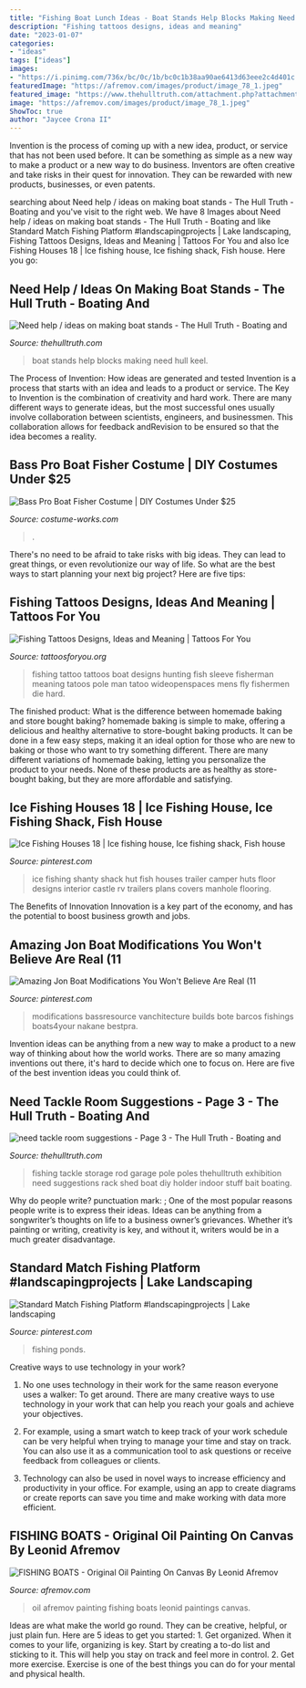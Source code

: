 ```yaml
---
title: "Fishing Boat Lunch Ideas - Boat Stands Help Blocks Making Need Hull Keel"
description: "Fishing tattoos designs, ideas and meaning"
date: "2023-01-07"
categories:
- "ideas"
tags: ["ideas"]
images:
- "https://i.pinimg.com/736x/bc/0c/1b/bc0c1b38aa90ae6413d63eee2c4d401c.jpg"
featuredImage: "https://afremov.com/images/product/image_78_1.jpeg"
featured_image: "https://www.thehulltruth.com/attachment.php?attachmentid=264504&amp;stc=1&amp;d=1346418900"
image: "https://afremov.com/images/product/image_78_1.jpeg"
ShowToc: true
author: "Jaycee Crona II"
---
```



Invention is the process of coming up with a new idea, product, or service that has not been used before. It can be something as simple as a new way to make a product or a new way to do business. Inventors are often creative and take risks in their quest for innovation. They can be rewarded with new products, businesses, or even patents.

	

		
searching about Need help / ideas on making boat stands - The Hull Truth - Boating and you've visit to the right web. We have 8 Images about Need help / ideas on making boat stands - The Hull Truth - Boating and like Standard Match Fishing Platform #landscapingprojects | Lake landscaping, Fishing Tattoos Designs, Ideas and Meaning | Tattoos For You and also Ice Fishing Houses 18 | Ice fishing house, Ice fishing shack, Fish house. Here you go:
		
    
## Need Help / Ideas On Making Boat Stands - The Hull Truth - Boating And

<img loading=lazy src="https://www.thehulltruth.com/attachment.php?attachmentid=264504&amp;stc=1&amp;d=1346418900" onerror="this.onerror=null;this.src='https://tse1.mm.bing.net/th?id=OIP.Viu4kkD9Ig5FgaGxbrHpYQHaE5&amp;pid=15.1';" alt="Need help / ideas on making boat stands - The Hull Truth - Boating and">

_Source: thehulltruth.com_

>boat stands help blocks making need hull keel. 

	

The Process of Invention: How ideas are generated and tested
Invention is a process that starts with an idea and leads to a product or service. The Key to Invention is the combination of creativity and hard work. There are many different ways to generate ideas, but the most successful ones usually involve collaboration between scientists, engineers, and businessmen. This collaboration allows for feedback andRevision to be ensured so that the idea becomes a reality.

    
## Bass Pro Boat Fisher Costume | DIY Costumes Under $25

<img loading=lazy src="https://photos.costume-works.com/full/bass_pro.jpg" onerror="this.onerror=null;this.src='https://tse3.mm.bing.net/th?id=OIP.4Xm0Kmjz8uJLR6MKRVa1mQHaJ3&amp;pid=15.1';" alt="Bass Pro Boat Fisher Costume | DIY Costumes Under $25">

_Source: costume-works.com_

>. 

	

There's no need to be afraid to take risks with big ideas. They can lead to great things, or even revolutionize our way of life. So what are the best ways to start planning your next big project? Here are five tips:

    
## Fishing Tattoos Designs, Ideas And Meaning | Tattoos For You

<img loading=lazy src="https://www.tattoosforyou.org/wp-content/uploads/2017/12/Fishing-Tattoo-Ideas.jpg" onerror="this.onerror=null;this.src='https://tse2.mm.bing.net/th?id=OIP.8XEpL-rpSzQ_QLevJiz8AgHaNJ&amp;pid=15.1';" alt="Fishing Tattoos Designs, Ideas and Meaning | Tattoos For You">

_Source: tattoosforyou.org_

>fishing tattoo tattoos boat designs hunting fish sleeve fisherman meaning tatoos pole man tatoo wideopenspaces mens fly fishermen die hard. 

	

The finished product: What is the difference between homemade baking and store bought baking?
homemade baking is simple to make, offering a delicious and healthy alternative to store-bought baking products. It can be done in a few easy steps, making it an ideal option for those who are new to baking or those who want to try something different. There are many different variations of homemade baking, letting you personalize the product to your needs. None of these products are as healthy as store-bought baking, but they are more affordable and satisfying.

    
## Ice Fishing Houses 18 | Ice Fishing House, Ice Fishing Shack, Fish House

<img loading=lazy src="https://i.pinimg.com/736x/bc/0c/1b/bc0c1b38aa90ae6413d63eee2c4d401c.jpg" onerror="this.onerror=null;this.src='https://tse3.mm.bing.net/th?id=OIP.Yyv8GqPJw-Wp_paZcULAhQHaFi&amp;pid=15.1';" alt="Ice Fishing Houses 18 | Ice fishing house, Ice fishing shack, Fish house">

_Source: pinterest.com_

>ice fishing shanty shack hut fish houses trailer camper huts floor designs interior castle rv trailers plans covers manhole flooring. 

	

The Benefits of Innovation
Innovation is a key part of the economy, and has the potential to boost business growth and jobs.

    
## Amazing Jon Boat Modifications You Won&#039;t Believe Are Real (11

<img loading=lazy src="https://i.pinimg.com/736x/66/5f/52/665f52560a0a96054383fc59dd333b81.jpg" onerror="this.onerror=null;this.src='https://tse4.mm.bing.net/th?id=OIP.LBwg5SKapsu11G2pu5PWCQHaFO&amp;pid=15.1';" alt="Amazing Jon Boat Modifications You Won&#039;t Believe Are Real (11">

_Source: pinterest.com_

>modifications bassresource vanchitecture builds bote barcos fishings boats4your nakane bestpra. 

	

Invention ideas can be anything from a new way to make a product to a new way of thinking about how the world works. There are so many amazing inventions out there, it's hard to decide which one to focus on. Here are five of the best invention ideas you could think of.

    
## Need Tackle Room Suggestions - Page 3 - The Hull Truth - Boating And

<img loading=lazy src="https://www.thehulltruth.com/attachment.php?attachmentid=215788&amp;stc=1&amp;d=1327283877" onerror="this.onerror=null;this.src='https://tse1.mm.bing.net/th?id=OIP.4A079WVit2pw9n_2pYHZIgHaFj&amp;pid=15.1';" alt="need tackle room suggestions - Page 3 - The Hull Truth - Boating and">

_Source: thehulltruth.com_

>fishing tackle storage rod garage pole poles thehulltruth exhibition need suggestions rack shed boat diy holder indoor stuff bait boating. 

	

Why do people write?
punctuation mark: ;
One of the most popular reasons people write is to express their ideas. Ideas can be anything from a songwriter’s thoughts on life to a business owner’s grievances. Whether it’s painting or writing, creativity is key, and without it, writers would be in a much greater disadvantage.

    
## Standard Match Fishing Platform #landscapingprojects | Lake Landscaping

<img loading=lazy src="https://i.pinimg.com/736x/06/b4/08/06b408b8c7152a35df088e7bd003c64e.jpg" onerror="this.onerror=null;this.src='https://tse2.mm.bing.net/th?id=OIP.JSjMcwdux2cFrZxw2Jio6wAAAA&amp;pid=15.1';" alt="Standard Match Fishing Platform #landscapingprojects | Lake landscaping">

_Source: pinterest.com_

>fishing ponds. 

	

Creative ways to use technology in your work?
1. No one uses technology in their work for the same reason everyone uses a walker: To get around. There are many creative ways to use technology in your work that can help you reach your goals and achieve your objectives.
2. For example, using a smart watch to keep track of your work schedule can be very helpful when trying to manage your time and stay on track. You can also use it as a communication tool to ask questions or receive feedback from colleagues or clients.

3. Technology can also be used in novel ways to increase efficiency and productivity in your office. For example, using an app to create diagrams or create reports can save you time and make working with data more efficient.


    
## FISHING BOATS - Original Oil Painting On Canvas By Leonid Afremov

<img loading=lazy src="https://afremov.com/images/product/image_78_1.jpeg" onerror="this.onerror=null;this.src='https://tse2.mm.bing.net/th?id=OIP.K-cMekn8OX-XYDGyGBxeEAHaFh&amp;pid=15.1';" alt="FISHING BOATS - Original Oil Painting On Canvas By Leonid Afremov">

_Source: afremov.com_

>oil afremov painting fishing boats leonid paintings canvas. 

	

Ideas are what make the world go round. They can be creative, helpful, or just plain fun. Here are 5 ideas to get you started: 1. Get organized. When it comes to your life, organizing is key. Start by creating a to-do list and sticking to it. This will help you stay on track and feel more in control. 2. Get more exercise. Exercise is one of the best things you can do for your mental and physical health.

